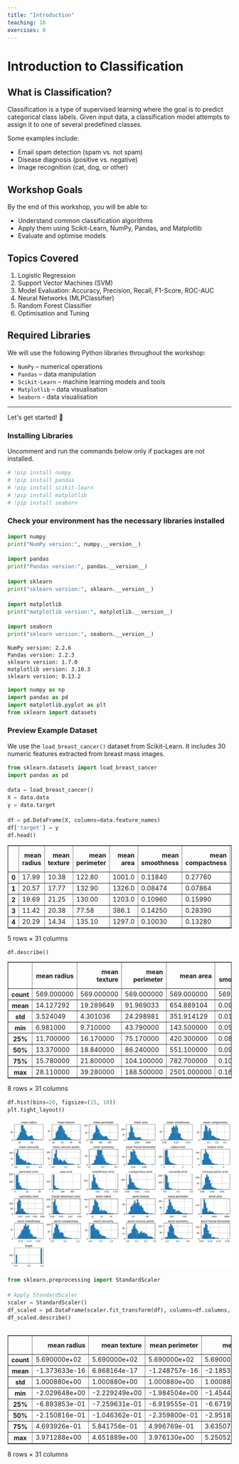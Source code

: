 ```yaml
---
title: "Introduction"
teaching: 10
exercises: 0
---
```


# Introduction to Classification

## What is Classification?

Classification is a type of supervised learning where the goal is to predict categorical class labels. Given input data, a classification model attempts to assign it to one of several predefined classes.

Some examples include:
- Email spam detection (spam vs. not spam)
- Disease diagnosis (positive vs. negative)
- Image recognition (cat, dog, or other)

## Workshop Goals

By the end of this workshop, you will be able to:
- Understand common classification algorithms
- Apply them using Scikit-Learn, NumPy, Pandas, and Matplotlib
- Evaluate and optimise models


## Topics Covered

1. Logistic Regression
2. Support Vector Machines (SVM)
3. Model Evaluation: Accuracy, Precision, Recall, F1-Score, ROC-AUC
4. Neural Networks (MLPClassifier)
5. Random Forest Classifier 
6. Optimisation and Tuning

## Required Libraries

We will use the following Python libraries throughout the workshop:
- `NumPy` – numerical operations
- `Pandas` – data manipulation
- `Scikit-Learn` – machine learning models and tools
- `Matplotlib` – data visualisation
- `Seaborn` - data visualisation


---

Let's get started! 🚀


### Installing Libraries

Uncomment and run the commands below only if packages are not installed. 

```python
# !pip install numpy
# !pip install pandas
# !pip install scikit-learn
# !pip install matplotlib
# !pip install seaborn

```

### Check your environment has the necessary libraries installed

```python
import numpy
print("NumPy version:", numpy.__version__)

import pandas
print("Pandas version:", pandas.__version__)

import sklearn
print("sklearn version:", sklearn.__version__)

import matplotlib
print("matplotlib version:", matplotlib.__version__)

import seaborn
print("sklearn version:", seaborn.__version__)
```

    NumPy version: 2.2.6
    Pandas version: 2.2.3
    sklearn version: 1.7.0
    matplotlib version: 3.10.3
    sklearn version: 0.13.2


```python
import numpy as np
import pandas as pd
import matplotlib.pyplot as plt
from sklearn import datasets

```

### Preview Example Dataset
We use the `load_breast_cancer()` dataset from Scikit-Learn. It includes 30 numeric features extracted from breast mass images.

```python
from sklearn.datasets import load_breast_cancer
import pandas as pd

data = load_breast_cancer()
X = data.data
y = data.target

df = pd.DataFrame(X, columns=data.feature_names)
df['target'] = y
df.head()
```




<div>
<style scoped>
    .dataframe tbody tr th:only-of-type {
        vertical-align: middle;
    }

    .dataframe tbody tr th {
        vertical-align: top;
    }

    .dataframe thead th {
        text-align: right;
    }
</style>
<table border="1" class="dataframe">
  <thead>
    <tr style="text-align: right;">
      <th></th>
      <th>mean radius</th>
      <th>mean texture</th>
      <th>mean perimeter</th>
      <th>mean area</th>
      <th>mean smoothness</th>
      <th>mean compactness</th>
      <th>mean concavity</th>
      <th>mean concave points</th>
      <th>mean symmetry</th>
      <th>mean fractal dimension</th>
      <th>...</th>
      <th>worst texture</th>
      <th>worst perimeter</th>
      <th>worst area</th>
      <th>worst smoothness</th>
      <th>worst compactness</th>
      <th>worst concavity</th>
      <th>worst concave points</th>
      <th>worst symmetry</th>
      <th>worst fractal dimension</th>
      <th>target</th>
    </tr>
  </thead>
  <tbody>
    <tr>
      <th>0</th>
      <td>17.99</td>
      <td>10.38</td>
      <td>122.80</td>
      <td>1001.0</td>
      <td>0.11840</td>
      <td>0.27760</td>
      <td>0.3001</td>
      <td>0.14710</td>
      <td>0.2419</td>
      <td>0.07871</td>
      <td>...</td>
      <td>17.33</td>
      <td>184.60</td>
      <td>2019.0</td>
      <td>0.1622</td>
      <td>0.6656</td>
      <td>0.7119</td>
      <td>0.2654</td>
      <td>0.4601</td>
      <td>0.11890</td>
      <td>0</td>
    </tr>
    <tr>
      <th>1</th>
      <td>20.57</td>
      <td>17.77</td>
      <td>132.90</td>
      <td>1326.0</td>
      <td>0.08474</td>
      <td>0.07864</td>
      <td>0.0869</td>
      <td>0.07017</td>
      <td>0.1812</td>
      <td>0.05667</td>
      <td>...</td>
      <td>23.41</td>
      <td>158.80</td>
      <td>1956.0</td>
      <td>0.1238</td>
      <td>0.1866</td>
      <td>0.2416</td>
      <td>0.1860</td>
      <td>0.2750</td>
      <td>0.08902</td>
      <td>0</td>
    </tr>
    <tr>
      <th>2</th>
      <td>19.69</td>
      <td>21.25</td>
      <td>130.00</td>
      <td>1203.0</td>
      <td>0.10960</td>
      <td>0.15990</td>
      <td>0.1974</td>
      <td>0.12790</td>
      <td>0.2069</td>
      <td>0.05999</td>
      <td>...</td>
      <td>25.53</td>
      <td>152.50</td>
      <td>1709.0</td>
      <td>0.1444</td>
      <td>0.4245</td>
      <td>0.4504</td>
      <td>0.2430</td>
      <td>0.3613</td>
      <td>0.08758</td>
      <td>0</td>
    </tr>
    <tr>
      <th>3</th>
      <td>11.42</td>
      <td>20.38</td>
      <td>77.58</td>
      <td>386.1</td>
      <td>0.14250</td>
      <td>0.28390</td>
      <td>0.2414</td>
      <td>0.10520</td>
      <td>0.2597</td>
      <td>0.09744</td>
      <td>...</td>
      <td>26.50</td>
      <td>98.87</td>
      <td>567.7</td>
      <td>0.2098</td>
      <td>0.8663</td>
      <td>0.6869</td>
      <td>0.2575</td>
      <td>0.6638</td>
      <td>0.17300</td>
      <td>0</td>
    </tr>
    <tr>
      <th>4</th>
      <td>20.29</td>
      <td>14.34</td>
      <td>135.10</td>
      <td>1297.0</td>
      <td>0.10030</td>
      <td>0.13280</td>
      <td>0.1980</td>
      <td>0.10430</td>
      <td>0.1809</td>
      <td>0.05883</td>
      <td>...</td>
      <td>16.67</td>
      <td>152.20</td>
      <td>1575.0</td>
      <td>0.1374</td>
      <td>0.2050</td>
      <td>0.4000</td>
      <td>0.1625</td>
      <td>0.2364</td>
      <td>0.07678</td>
      <td>0</td>
    </tr>
  </tbody>
</table>
<p>5 rows × 31 columns</p>
</div>



```python
df.describe()
```




<div>
<style scoped>
    .dataframe tbody tr th:only-of-type {
        vertical-align: middle;
    }

    .dataframe tbody tr th {
        vertical-align: top;
    }

    .dataframe thead th {
        text-align: right;
    }
</style>
<table border="1" class="dataframe">
  <thead>
    <tr style="text-align: right;">
      <th></th>
      <th>mean radius</th>
      <th>mean texture</th>
      <th>mean perimeter</th>
      <th>mean area</th>
      <th>mean smoothness</th>
      <th>mean compactness</th>
      <th>mean concavity</th>
      <th>mean concave points</th>
      <th>mean symmetry</th>
      <th>mean fractal dimension</th>
      <th>...</th>
      <th>worst texture</th>
      <th>worst perimeter</th>
      <th>worst area</th>
      <th>worst smoothness</th>
      <th>worst compactness</th>
      <th>worst concavity</th>
      <th>worst concave points</th>
      <th>worst symmetry</th>
      <th>worst fractal dimension</th>
      <th>target</th>
    </tr>
  </thead>
  <tbody>
    <tr>
      <th>count</th>
      <td>569.000000</td>
      <td>569.000000</td>
      <td>569.000000</td>
      <td>569.000000</td>
      <td>569.000000</td>
      <td>569.000000</td>
      <td>569.000000</td>
      <td>569.000000</td>
      <td>569.000000</td>
      <td>569.000000</td>
      <td>...</td>
      <td>569.000000</td>
      <td>569.000000</td>
      <td>569.000000</td>
      <td>569.000000</td>
      <td>569.000000</td>
      <td>569.000000</td>
      <td>569.000000</td>
      <td>569.000000</td>
      <td>569.000000</td>
      <td>569.000000</td>
    </tr>
    <tr>
      <th>mean</th>
      <td>14.127292</td>
      <td>19.289649</td>
      <td>91.969033</td>
      <td>654.889104</td>
      <td>0.096360</td>
      <td>0.104341</td>
      <td>0.088799</td>
      <td>0.048919</td>
      <td>0.181162</td>
      <td>0.062798</td>
      <td>...</td>
      <td>25.677223</td>
      <td>107.261213</td>
      <td>880.583128</td>
      <td>0.132369</td>
      <td>0.254265</td>
      <td>0.272188</td>
      <td>0.114606</td>
      <td>0.290076</td>
      <td>0.083946</td>
      <td>0.627417</td>
    </tr>
    <tr>
      <th>std</th>
      <td>3.524049</td>
      <td>4.301036</td>
      <td>24.298981</td>
      <td>351.914129</td>
      <td>0.014064</td>
      <td>0.052813</td>
      <td>0.079720</td>
      <td>0.038803</td>
      <td>0.027414</td>
      <td>0.007060</td>
      <td>...</td>
      <td>6.146258</td>
      <td>33.602542</td>
      <td>569.356993</td>
      <td>0.022832</td>
      <td>0.157336</td>
      <td>0.208624</td>
      <td>0.065732</td>
      <td>0.061867</td>
      <td>0.018061</td>
      <td>0.483918</td>
    </tr>
    <tr>
      <th>min</th>
      <td>6.981000</td>
      <td>9.710000</td>
      <td>43.790000</td>
      <td>143.500000</td>
      <td>0.052630</td>
      <td>0.019380</td>
      <td>0.000000</td>
      <td>0.000000</td>
      <td>0.106000</td>
      <td>0.049960</td>
      <td>...</td>
      <td>12.020000</td>
      <td>50.410000</td>
      <td>185.200000</td>
      <td>0.071170</td>
      <td>0.027290</td>
      <td>0.000000</td>
      <td>0.000000</td>
      <td>0.156500</td>
      <td>0.055040</td>
      <td>0.000000</td>
    </tr>
    <tr>
      <th>25%</th>
      <td>11.700000</td>
      <td>16.170000</td>
      <td>75.170000</td>
      <td>420.300000</td>
      <td>0.086370</td>
      <td>0.064920</td>
      <td>0.029560</td>
      <td>0.020310</td>
      <td>0.161900</td>
      <td>0.057700</td>
      <td>...</td>
      <td>21.080000</td>
      <td>84.110000</td>
      <td>515.300000</td>
      <td>0.116600</td>
      <td>0.147200</td>
      <td>0.114500</td>
      <td>0.064930</td>
      <td>0.250400</td>
      <td>0.071460</td>
      <td>0.000000</td>
    </tr>
    <tr>
      <th>50%</th>
      <td>13.370000</td>
      <td>18.840000</td>
      <td>86.240000</td>
      <td>551.100000</td>
      <td>0.095870</td>
      <td>0.092630</td>
      <td>0.061540</td>
      <td>0.033500</td>
      <td>0.179200</td>
      <td>0.061540</td>
      <td>...</td>
      <td>25.410000</td>
      <td>97.660000</td>
      <td>686.500000</td>
      <td>0.131300</td>
      <td>0.211900</td>
      <td>0.226700</td>
      <td>0.099930</td>
      <td>0.282200</td>
      <td>0.080040</td>
      <td>1.000000</td>
    </tr>
    <tr>
      <th>75%</th>
      <td>15.780000</td>
      <td>21.800000</td>
      <td>104.100000</td>
      <td>782.700000</td>
      <td>0.105300</td>
      <td>0.130400</td>
      <td>0.130700</td>
      <td>0.074000</td>
      <td>0.195700</td>
      <td>0.066120</td>
      <td>...</td>
      <td>29.720000</td>
      <td>125.400000</td>
      <td>1084.000000</td>
      <td>0.146000</td>
      <td>0.339100</td>
      <td>0.382900</td>
      <td>0.161400</td>
      <td>0.317900</td>
      <td>0.092080</td>
      <td>1.000000</td>
    </tr>
    <tr>
      <th>max</th>
      <td>28.110000</td>
      <td>39.280000</td>
      <td>188.500000</td>
      <td>2501.000000</td>
      <td>0.163400</td>
      <td>0.345400</td>
      <td>0.426800</td>
      <td>0.201200</td>
      <td>0.304000</td>
      <td>0.097440</td>
      <td>...</td>
      <td>49.540000</td>
      <td>251.200000</td>
      <td>4254.000000</td>
      <td>0.222600</td>
      <td>1.058000</td>
      <td>1.252000</td>
      <td>0.291000</td>
      <td>0.663800</td>
      <td>0.207500</td>
      <td>1.000000</td>
    </tr>
  </tbody>
</table>
<p>8 rows × 31 columns</p>
</div>



```python
df.hist(bins=20, figsize=(15, 10))
plt.tight_layout()
```


    
![png](output_10_0.png)
    


```python
from sklearn.preprocessing import StandardScaler

# Apply StandardScaler
scaler = StandardScaler()
df_scaled = pd.DataFrame(scaler.fit_transform(df), columns=df.columns, index=df.index)
df_scaled.describe()



```




<div>
<style scoped>
    .dataframe tbody tr th:only-of-type {
        vertical-align: middle;
    }

    .dataframe tbody tr th {
        vertical-align: top;
    }

    .dataframe thead th {
        text-align: right;
    }
</style>
<table border="1" class="dataframe">
  <thead>
    <tr style="text-align: right;">
      <th></th>
      <th>mean radius</th>
      <th>mean texture</th>
      <th>mean perimeter</th>
      <th>mean area</th>
      <th>mean smoothness</th>
      <th>mean compactness</th>
      <th>mean concavity</th>
      <th>mean concave points</th>
      <th>mean symmetry</th>
      <th>mean fractal dimension</th>
      <th>...</th>
      <th>worst texture</th>
      <th>worst perimeter</th>
      <th>worst area</th>
      <th>worst smoothness</th>
      <th>worst compactness</th>
      <th>worst concavity</th>
      <th>worst concave points</th>
      <th>worst symmetry</th>
      <th>worst fractal dimension</th>
      <th>target</th>
    </tr>
  </thead>
  <tbody>
    <tr>
      <th>count</th>
      <td>5.690000e+02</td>
      <td>5.690000e+02</td>
      <td>5.690000e+02</td>
      <td>5.690000e+02</td>
      <td>5.690000e+02</td>
      <td>5.690000e+02</td>
      <td>5.690000e+02</td>
      <td>5.690000e+02</td>
      <td>5.690000e+02</td>
      <td>5.690000e+02</td>
      <td>...</td>
      <td>5.690000e+02</td>
      <td>5.690000e+02</td>
      <td>569.000000</td>
      <td>5.690000e+02</td>
      <td>5.690000e+02</td>
      <td>5.690000e+02</td>
      <td>5.690000e+02</td>
      <td>5.690000e+02</td>
      <td>5.690000e+02</td>
      <td>5.690000e+02</td>
    </tr>
    <tr>
      <th>mean</th>
      <td>-1.373633e-16</td>
      <td>6.868164e-17</td>
      <td>-1.248757e-16</td>
      <td>-2.185325e-16</td>
      <td>-8.366672e-16</td>
      <td>1.873136e-16</td>
      <td>4.995028e-17</td>
      <td>-4.995028e-17</td>
      <td>1.748260e-16</td>
      <td>4.745277e-16</td>
      <td>...</td>
      <td>1.248757e-17</td>
      <td>-3.746271e-16</td>
      <td>0.000000</td>
      <td>-2.372638e-16</td>
      <td>-3.371644e-16</td>
      <td>7.492542e-17</td>
      <td>2.247763e-16</td>
      <td>2.622390e-16</td>
      <td>-5.744282e-16</td>
      <td>-4.995028e-17</td>
    </tr>
    <tr>
      <th>std</th>
      <td>1.000880e+00</td>
      <td>1.000880e+00</td>
      <td>1.000880e+00</td>
      <td>1.000880e+00</td>
      <td>1.000880e+00</td>
      <td>1.000880e+00</td>
      <td>1.000880e+00</td>
      <td>1.000880e+00</td>
      <td>1.000880e+00</td>
      <td>1.000880e+00</td>
      <td>...</td>
      <td>1.000880e+00</td>
      <td>1.000880e+00</td>
      <td>1.000880</td>
      <td>1.000880e+00</td>
      <td>1.000880e+00</td>
      <td>1.000880e+00</td>
      <td>1.000880e+00</td>
      <td>1.000880e+00</td>
      <td>1.000880e+00</td>
      <td>1.000880e+00</td>
    </tr>
    <tr>
      <th>min</th>
      <td>-2.029648e+00</td>
      <td>-2.229249e+00</td>
      <td>-1.984504e+00</td>
      <td>-1.454443e+00</td>
      <td>-3.112085e+00</td>
      <td>-1.610136e+00</td>
      <td>-1.114873e+00</td>
      <td>-1.261820e+00</td>
      <td>-2.744117e+00</td>
      <td>-1.819865e+00</td>
      <td>...</td>
      <td>-2.223994e+00</td>
      <td>-1.693361e+00</td>
      <td>-1.222423</td>
      <td>-2.682695e+00</td>
      <td>-1.443878e+00</td>
      <td>-1.305831e+00</td>
      <td>-1.745063e+00</td>
      <td>-2.160960e+00</td>
      <td>-1.601839e+00</td>
      <td>-1.297676e+00</td>
    </tr>
    <tr>
      <th>25%</th>
      <td>-6.893853e-01</td>
      <td>-7.259631e-01</td>
      <td>-6.919555e-01</td>
      <td>-6.671955e-01</td>
      <td>-7.109628e-01</td>
      <td>-7.470860e-01</td>
      <td>-7.437479e-01</td>
      <td>-7.379438e-01</td>
      <td>-7.032397e-01</td>
      <td>-7.226392e-01</td>
      <td>...</td>
      <td>-7.486293e-01</td>
      <td>-6.895783e-01</td>
      <td>-0.642136</td>
      <td>-6.912304e-01</td>
      <td>-6.810833e-01</td>
      <td>-7.565142e-01</td>
      <td>-7.563999e-01</td>
      <td>-6.418637e-01</td>
      <td>-6.919118e-01</td>
      <td>-1.297676e+00</td>
    </tr>
    <tr>
      <th>50%</th>
      <td>-2.150816e-01</td>
      <td>-1.046362e-01</td>
      <td>-2.359800e-01</td>
      <td>-2.951869e-01</td>
      <td>-3.489108e-02</td>
      <td>-2.219405e-01</td>
      <td>-3.422399e-01</td>
      <td>-3.977212e-01</td>
      <td>-7.162650e-02</td>
      <td>-1.782793e-01</td>
      <td>...</td>
      <td>-4.351564e-02</td>
      <td>-2.859802e-01</td>
      <td>-0.341181</td>
      <td>-4.684277e-02</td>
      <td>-2.695009e-01</td>
      <td>-2.182321e-01</td>
      <td>-2.234689e-01</td>
      <td>-1.274095e-01</td>
      <td>-2.164441e-01</td>
      <td>7.706085e-01</td>
    </tr>
    <tr>
      <th>75%</th>
      <td>4.693926e-01</td>
      <td>5.841756e-01</td>
      <td>4.996769e-01</td>
      <td>3.635073e-01</td>
      <td>6.361990e-01</td>
      <td>4.938569e-01</td>
      <td>5.260619e-01</td>
      <td>6.469351e-01</td>
      <td>5.307792e-01</td>
      <td>4.709834e-01</td>
      <td>...</td>
      <td>6.583411e-01</td>
      <td>5.402790e-01</td>
      <td>0.357589</td>
      <td>5.975448e-01</td>
      <td>5.396688e-01</td>
      <td>5.311411e-01</td>
      <td>7.125100e-01</td>
      <td>4.501382e-01</td>
      <td>4.507624e-01</td>
      <td>7.706085e-01</td>
    </tr>
    <tr>
      <th>max</th>
      <td>3.971288e+00</td>
      <td>4.651889e+00</td>
      <td>3.976130e+00</td>
      <td>5.250529e+00</td>
      <td>4.770911e+00</td>
      <td>4.568425e+00</td>
      <td>4.243589e+00</td>
      <td>3.927930e+00</td>
      <td>4.484751e+00</td>
      <td>4.910919e+00</td>
      <td>...</td>
      <td>3.885905e+00</td>
      <td>4.287337e+00</td>
      <td>5.930172</td>
      <td>3.955374e+00</td>
      <td>5.112877e+00</td>
      <td>4.700669e+00</td>
      <td>2.685877e+00</td>
      <td>6.046041e+00</td>
      <td>6.846856e+00</td>
      <td>7.706085e-01</td>
    </tr>
  </tbody>
</table>
<p>8 rows × 31 columns</p>
</div>



